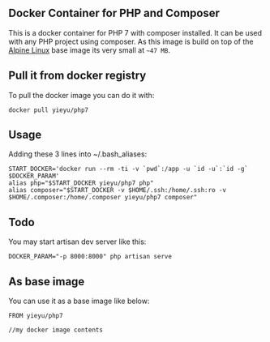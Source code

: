 ## Docker Container for PHP and Composer

This is a docker container for PHP 7 with composer installed. It can be used with
any PHP project using composer. As this image is build on top of the
[Alpine Linux](http://www.alpinelinux.org/) base image its very small at `~47 MB`.

## Pull it from docker registry

To pull the docker image you can do it with:

```
docker pull yieyu/php7
```

## Usage

Adding these 3 lines into ~/.bash_aliases:
```
START_DOCKER='docker run --rm -ti -v `pwd`:/app -u `id -u`:`id -g` $DOCKER_PARAM'
alias php="$START_DOCKER yieyu/php7 php"
alias composer="$START_DOCKER -v $HOME/.ssh:/home/.ssh:ro -v $HOME/.composer:/home/.composer yieyu/php7 composer"
```

## Todo
You may start artisan dev server like this:
```
DOCKER_PARAM="-p 8000:8000" php artisan serve
```

## As base image

You can use it as a base image like below:

```
FROM yieyu/php7

//my docker image contents
```
